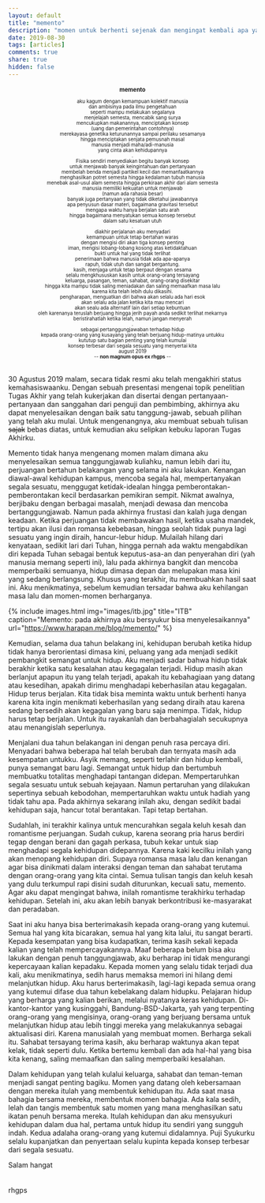 ```yaml
---
layout: default
title: "memento"
description: "momen untuk berhenti sejenak dan mengingat kembali apa yang telah berlalu untuk, menarik pelajaran tentang apa yang telah berlalu, apa yang telah didapat lalu kemudian dapat mempersiapkan diri untuk apa yang akan dihadapi"
date: 2019-08-30
tags: [articles]
comments: true
share: true
hidden: false
---
```


<div style="font-size:70%; text-align:center;">
<h3>memento</h3>
aku kagum dengan kemampuan kolektif manusia
<br/>dan ambisinya pada ilmu pengetahuan
<br/>seperti mampu melakukan segalanya
<br/>menjelajah semesta, mencabik sang surya
<br/>mencukupkan makanannya, menciptakan konsep
<br/>(uang dan pemerintahan contohnya)
<br/>merekayasa genetika keturunannya sampai perilaku sesamanya
<br/>hingga menciptakan senjata pemusnah masal
<br/>manusia menjadi maha/adi-manusia
<br/>yang cinta akan kehidupannya
<br/>.
<br/>Fisika sendiri menyediakan begitu banyak konsep
<br/>untuk menjawab banyak keingintahuan dan pertanyaan
<br/>membelah benda menjadi partikel kecil dan memanfaatkannya
<br/>menghasilkan potret semesta hingga kedalaman tubuh manusia
<br/>menebak asal-usul alam semesta hingga perkiraan akhir dari alam semesta
<br/>manusia memiliki kekuatan untuk menjawab
<br/>(namun ada rahasia besar)
<br/>banyak juga pertanyaan yang tidak diketahui jawabannya
<br/>apa penyusun dasar materi, bagaimana gravitasi tersebut
<br/>mengapa waktu hanya berjalan satu arah
<br/>hingga bagaimana menyatukan semua konsep tersebut
<br/>dalam satu kesatuan utuh
<br/>.
<br/>diakhir perjalanan aku menyadari
<br/>kemampuan untuk tetap bertahan waras
<br/>dengan mengisi diri akan tiga konsep penting
<br/>iman, mengisi lobang-lobang kosong atas ketidaktahuan
<br/>bukti untuk hal yang tidak terlihat
<br/>penerimaan bahwa manusia tidak ada apa-apanya
<br/>rapuh, tidak utuh dan sangat bergantung.
<br/>kasih, menjaga untuk tetap berpaut dengan sesama
<br/>selalu mengkhususkan kasih untuk orang-orang tersayang
<br/>keluarga, pasangan, teman, sahabat, orang-orang disekitar
<br/>hingga kita mampu tidak saling meniadakan dan saling memaafkan masa lalu
<br/>karena kita telah lebih dulu dikasihi.
<br/>pengharapan, menguatkan diri bahwa akan selalu ada hari esok
<br/>akan selalu ada jalan ketika kita mau mencari
<br/>akan sealu ada alternatif lain dari setiap kebuntuan
<br/>oleh karenanya teruslah berjuang hingga jerih payah anda sedikit terlihat mekarnya
<br/>beristirahatlah ketika lelah, namun jangan menyerah
<br/>.
<br/>sebagai pertanggungjawaban terhadap hidup
<br/>kepada orang-orang yang kusayang yang telah berjuang hidup-matinya untukku
<br/>kututup satu bagian penting yang telah kumulai
<br/>konsep terbesar dari segala sesuatu yang menyertai kita
<br/>august 2019
<br/>-- <b>non magnum opus ex rhgps</b> --
<br/>
</div>
<br/>

30 Agustus 2019 malam, secara tidak resmi aku telah mengakhiri status kemahasiswaanku. Dengan sebuah presentasi mengenai topik penelitian Tugas Akhir yang telah kukerjakan dan disertai dengan pertanyaan-pertanyaan dan sanggahan dari penguji dan pembimbing, akhirnya aku dapat menyelesaikan dengan baik satu tanggung-jawab, sebuah pilihan yang telah aku mulai. Untuk mengenangnya, aku membuat sebuah tulisan ~~sajak~~ bebas diatas, untuk kemudian aku selipkan kebuku laporan Tugas Akhirku.

Memento tidak hanya mengenang momen malam dimana aku menyelesaikan semua tanggungjawab kuliahku, namun lebih dari itu, perjuangan bertahun belakangan yang selama ini aku lakukan. Kenangan diawal-awal kehidupan kampus, mencoba segala hal, mempertanyakan segala sesuatu, menggugat ketidak-idealan hingga pemberontakan-pemberontakan kecil berdasarkan pemikiran sempit. Nikmat awalnya, berjibaku dengan berbagai masalah, menjadi dewasa dan mencoba bertanggungjawab. Namun pada akhirnya frustasi dan kalah juga dengan keadaan. Ketika perjuangan tidak membawakan hasil, ketika usaha mandek, tertipu akan ilusi dan romansa kebebasan, hingga seolah tidak punya lagi sesuatu yang ingin diraih, hancur-lebur hidup. Mulailah hilang dari kenyataan, sedikit lari dari Tuhan, hingga pernah ada waktu mengabdikan diri kepada Tuhan sebagai bentuk keputus-asa-an dan penyerahan diri (yah manusia memang seperti ini), lalu pada akhirnya bangkit dan mencoba memperbaiki semuanya, hidup dimasa depan dan melupakan masa kini yang sedang berlangsung. Khusus yang terakhir, itu membuahkan hasil saat ini. Aku menikmatinya, sebelum kemudian tersadar bahwa aku kehilangan masa lalu dan momen-momen berharganya.

{% include images.html
            img="images/itb.jpg"
            title="ITB"
            caption="Memento: pada akhirnya aku bersyukur bisa menyelesaikannya"
            url="https://www.harapan.me/blog/memento/" %}

Kemudian, selama dua tahun belakang ini, kehidupan berubah ketika hidup tidak hanya berorientasi dimasa kini, peluang yang ada menjadi sedikit pembangkit semangat untuk hidup. Aku menjadi sadar bahwa hidup tidak berakhir ketika satu kesalahan atau kegagalan terjadi. Hidup masih akan berlanjut apapun itu yang telah terjadi, apakah itu kebahagiaan yang datang atau kesedihan, apakah dirimu menghadapi keberhasilan atau kegagalan. Hidup terus berjalan. Kita tidak bisa meminta waktu untuk berhenti hanya karena kita ingin menikmati keberhasilan yang sedang diraih atau karena sedang bersedih akan kegagalan yang baru saja menimpa. Tidak, hidup harus tetap berjalan. Untuk itu rayakanlah dan berbahagialah secukupnya atau menangislah seperlunya.

Menjalani dua tahun belakangan ini dengan penuh rasa percaya diri. Menyadari bahwa beberapa hal telah berubah dan ternyata masih ada kesempatan untukku. Asyik memang, seperti terlahir dan hidup kembali, punya semangat baru lagi. Semangat untuk hidup dan bertumbuh membuatku totalitas menghadapi tantangan didepan. Mempertaruhkan segala sesuatu untuk sebuah kejayaan. Namun pertaruhan yang dilakukan sepertinya sebuah kebodohan, mempertaruhkan waktu untuk hadiah yang tidak tahu apa. Pada akhirnya sekarang inilah aku, dengan sedikit badai kehidupan saja, hancur total berantakan. Tapi tetap bertahan.

Sudahlah, ini terakhir kalinya untuk mencurahkan segala keluh kesah dan romantisme perjuangan. Sudah cukup, karena seorang pria harus berdiri tegap dengan berani dan gagah perkasa, tubuh kekar untuk siap menghadapi segala kehidupan didepannya. Karena kaki kecilku inilah yang akan menopang kehidupan diri. Supaya romansa masa lalu dan kenangan agar bisa dinikmati dalam interaksi dengan teman dan sahabat terutama dengan orang-orang yang kita cintai. Semua tulisan tangis dan keluh kesah yang dulu terkumpul rapi disini sudah diturunkan, kecuali satu, memento. Agar aku dapat mengingat bahwa, inilah romantisme terakhirku terhadap kehidupan. Setelah ini, aku akan lebih banyak berkontribusi ke-masyarakat dan peradaban.

Saat ini aku hanya bisa berterimakasih kepada orang-orang yang kutemui. Semua hal yang kita bicarakan, semua hal yang kita lalui, itu sangat berarti. Kepada kesempatan yang bisa kudapatkan, terima kasih sekali kepada kalian yang telah mempercayakannya. Maaf beberapa belum bisa aku lakukan dengan penuh tanggungjawab, aku berharap ini tidak mengurangi kepercayaan kalian kepadaku. Kepada momen yang selalu tidak terjadi dua kali, aku menikmatinya, sedih harus memaksa memori ini hilang demi melanjutkan hidup. Aku harus berterimakasih, lagi-lagi kepada semua orang yang kutemui difase dua tahun kebelakang dalam hidupku. Pelajaran hidup yang berharga yang kalian berikan, melalui nyatanya keras kehidupan. Di-kantor-kantor yang kusinggahi, Bandung-BSD-Jakarta, yah yang terpenting orang-orang yang mengisinya, orang-orang yang berjuang bersama untuk melanjutkan hidup atau lebih tinggi mereka yang melakukannya sebagai aktualisasi diri. Karena manusialah yang membuat momen. Berharga sekali itu. Sahabat tersayang terima kasih, aku berharap waktunya akan tepat kelak, tidak seperti dulu. Ketika bertemu kembali dan ada hal-hal yang bisa kita kenang, saling memaafkan dan saling memperbaiki kesalahan.

Dalam kehidupan yang telah kulalui keluarga, sahabat dan teman-teman menjadi sangat penting bagiku. Momen yang datang oleh kebersamaan dengan mereka itulah yang membentuk kehidupan itu. Ada saat masa bahagia bersama mereka, membentuk momen bahagia. Ada kala sedih, lelah dan tangis membentuk satu momen yang mana menghasilkan satu ikatan penuh bersama mereka. Itulah kehidupan dan aku mensyukuri kehidupan dalam dua hal, pertama untuk hidup itu sendiri yang sungguh indah. Kedua adalaha orang-orang yang kutemui didalamnya. Puji Syukurku selalu kupanjatkan dan penyertaan selalu kupinta kepada konsep terbesar dari segala sesuatu.

Salam hangat
<br />
<br />
<br />
rhgps